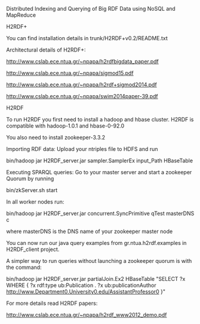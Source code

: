 Distributed Indexing and Querying of Big RDF Data using NoSQL and MapReduce

H2RDF+

You can find installation details in trunk/H2RDF+v0.2/README.txt

Architectural details of H2RDF+:

http://www.cslab.ece.ntua.gr/~npapa/h2rdfbigdata_paper.pdf

http://www.cslab.ece.ntua.gr/~npapa/sigmod15.pdf

http://www.cslab.ece.ntua.gr/~npapa/h2rdf+sigmod2014.pdf

http://www.cslab.ece.ntua.gr/~npapa/swim2014paper-39.pdf

H2RDF

To run H2RDF you first need to install a hadoop and hbase cluster. H2RDF is compatible with hadoop-1.0.1 and hbase-0-92.0

You also need to install zookeeper-3.3.2

Importing RDF data: Upload your ntriples file to HDFS and run

bin/hadoop jar H2RDF_server.jar sampler.SamplerEx input_Path HBaseTable

Executing SPARQL queries: Go to your master server and start a zookeeper Quorum by running

bin/zkServer.sh start

In all worker nodes run:

bin/hadoop jar H2RDF_server.jar concurrent.SyncPrimitive qTest masterDNS c

where masterDNS is the DNS name of your zookeeper master node

You can now run our java query examples from gr.ntua.h2rdf.examples in H2RDF_client project.

A simpler way to run queries without launching a zookeeper quorum is with the command:

bin/hadoop jar H2RDF_server.jar partialJoin.Ex2 HBaseTable "SELECT ?x WHERE { ?x rdf:type ub:Publication . ?x ub:publicationAuthor <http://www.Department0.University0.edu/AssistantProfessor0> }"

For more details read H2RDF papers:

http://www.cslab.ece.ntua.gr/~npapa/h2rdf_www2012_demo.pdf
